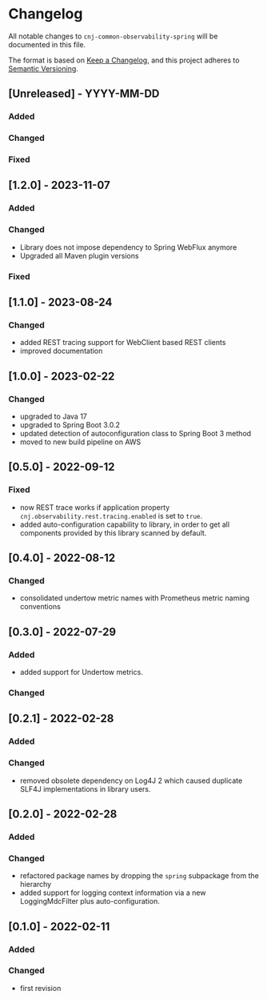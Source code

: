 # Changelog
All notable changes to `cnj-common-observability-spring` will be documented in this file.

The format is based on [Keep a Changelog](https://keepachangelog.com/en/1.0.0/),
and this project adheres to [Semantic Versioning](https://semver.org/spec/v2.0.0.html).

## [Unreleased] - YYYY-MM-DD
### Added
### Changed
### Fixed

## [1.2.0] - 2023-11-07
### Added
### Changed
- Library does not impose dependency to Spring WebFlux anymore
- Upgraded all Maven plugin versions
### Fixed

## [1.1.0] - 2023-08-24
### Changed
- added REST tracing support for WebClient based REST clients
- improved documentation

## [1.0.0] - 2023-02-22
### Changed
- upgraded to Java 17
- upgraded to Spring Boot 3.0.2
- updated detection of autoconfiguration class to Spring Boot 3 method 
- moved to new build pipeline on AWS

## [0.5.0] - 2022-09-12
### Fixed
- now REST trace works if application property `cnj.observability.rest.tracing.enabled` is set to `true`.
- added auto-configuration capability to library, in order to get all components provided by this library scanned by default.

## [0.4.0] - 2022-08-12
### Changed
- consolidated undertow metric names with Prometheus metric naming conventions 

## [0.3.0] - 2022-07-29
### Added
- added support for Undertow metrics.
### Changed

## [0.2.1] - 2022-02-28
### Added
### Changed
- removed obsolete dependency on Log4J 2 which caused duplicate SLF4J implementations in library users.

## [0.2.0] - 2022-02-28
### Added
### Changed
- refactored package names by dropping the `spring` subpackage from the hierarchy
- added support for logging context information via a new LoggingMdcFilter plus auto-configuration.

## [0.1.0] - 2022-02-11
### Added
### Changed
- first revision
